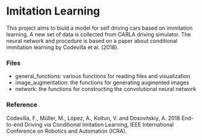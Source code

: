 # Imitation Learning
This project aims to biuld a model for self driving cars based on immitation learning. A new set of data is collected from CARLA driving simulator. The neural network and procedure is based on a paper about conditional immitation learning by Codevilla et al. (2018).

### Files
- general_functions: various functions for reading files and visualization
- image_augmentation: the functions for generating augmented images
- network: the functions for constructing the convolutional neural network

### Reference
Codevilla, F., Müller, M., López, A., Koltun, V. and Dosovitskiy, A. 2018 End-to-end Driving via Conditional Imitation Learning, IEEE International Conference on Robotics and Automation (ICRA).
